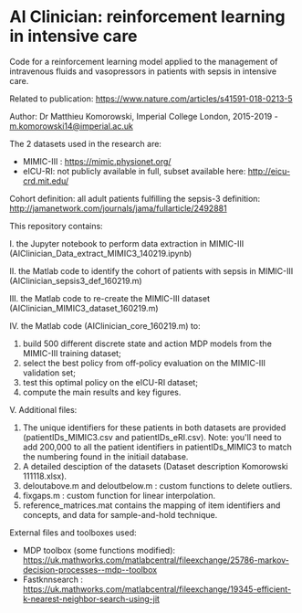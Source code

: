 # AI Clinician: reinforcement learning in intensive care


Code for a reinforcement learning model applied to the management of intravenous fluids and vasopressors in patients with sepsis in intensive care.

Related to publication: https://www.nature.com/articles/s41591-018-0213-5

Author: Dr Matthieu Komorowski, Imperial College London, 2015-2019 - m.komorowski14@imperial.ac.uk

The 2 datasets used in the research are:
- MIMIC-III : https://mimic.physionet.org/
- eICU-RI: not publicly available in full, subset available here: http://eicu-crd.mit.edu/

Cohort definition: all adult patients fulfilling the sepsis-3 definition: http://jamanetwork.com/journals/jama/fullarticle/2492881


This repository contains:

I. the Jupyter notebook to perform data extraction in MIMIC-III (AIClinician_Data_extract_MIMIC3_140219.ipynb)

II. the Matlab code to identify the cohort of patients with sepsis in MIMIC-III (AIClinician_sepsis3_def_160219.m)

III. the Matlab code to re-create the MIMIC-III dataset (AIClinician_MIMIC3_dataset_160219.m)

IV. the Matlab code (AIClinician_core_160219.m) to:
1.	build 500 different discrete state and action MDP models from the MIMIC-III training dataset;
2.	select the best policy from off-policy evaluation on the MIMIC-III validation set;
3.	test this optimal policy on the eICU-RI dataset;
4.	compute the main results and key figures.


V. Additional files:
1. The unique identifiers for these patients in both datasets are provided (patientIDs_MIMIC3.csv and patientIDs_eRI.csv). Note: you'll need to add 200,000 to all the patient identifiers in patientIDs_MIMIC3 to match the numbering found in the initiail database.
2. A detailed desciption of the datasets (Dataset description Komorowski 111118.xlsx).
3. deloutabove.m and deloutbelow.m : custom functions to delete outliers.
4. fixgaps.m : custom function for linear interpolation.
5. reference_matrices.mat contains the mapping of item identifiers and concepts, and data for sample-and-hold  technique.


External files and toolboxes used:

- MDP toolbox (some functions modified):  https://uk.mathworks.com/matlabcentral/fileexchange/25786-markov-decision-processes--mdp--toolbox
- Fastknnsearch : https://uk.mathworks.com/matlabcentral/fileexchange/19345-efficient-k-nearest-neighbor-search-using-jit
